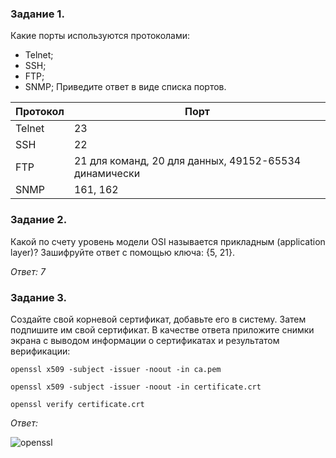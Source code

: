 ### Задание 1.
Какие порты используются протоколами:
- Telnet;
- SSH;
- FTP;
- SNMP;
Приведите ответ в виде списка портов.

| Протокол | Порт |
|----------|------|
| Telnet   | 23   |
| SSH      | 22   |
| FTP      | 21 для команд, 20 для данных, 49152-65534 динамически |
| SNMP     | 161, 162 |


### Задание 2.
Какой по счету уровень модели OSI называется прикладным (application layer)?
Зашифруйте ответ с помощью ключа: {5, 21}.

*Ответ: 7*


### Задание 3.
Создайте свой корневой сертификат, добавьте его в систему.
Затем подпишите им свой сертификат.
В качестве ответа приложите снимки экрана с выводом информации о сертификатах и результатом верификации:

`openssl x509 -subject -issuer -noout -in ca.pem`

`openssl x509 -subject -issuer -noout -in certificate.crt`

`openssl verify certificate.crt`

*Ответ:*

![openssl](pics/4_7_3_1.png)
